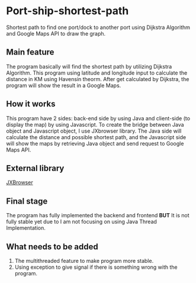 # Port-ship-shortest-path
Shortest path to find one port/dock to another port using Dijkstra Algorithm and Google Maps API to draw the graph. 

## Main feature
The program basically will find the shortest path by utilizing Dijkstra Algorithm. This program using latitude and longitude input to
calculate the distance in KM using Havensin theorm. After get calculated by Dijkstra, the program will show the result in a Google Maps.

## How it works
This program have 2 sides: back-end side by using Java and client-side (to display the map) by using Javascript. To create the bridge
between Java object and Javascript object, I use JXbrowser library. The Java side will calculate the distance and possible shortest path,
and the Javascript side will show the maps by retrieving Java object and send request to Google Maps API.

## External library
[JXBrowser](https://jxbrowser-support.teamdev.com/)

## Final stage
The program has fully implemented the backend and frontend **BUT** It is not fully stable yet due to I am not focusing on using
Java Thread Implementation.

## What needs to be added
1. The multithreaded feature to make program more stable.
2. Using exception to give signal if there is something wrong with the program.
  
 

